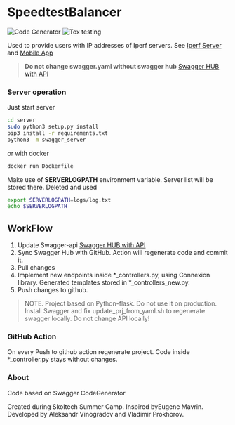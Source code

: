 # SpeedtestBalancer

![Code Generator](https://github.com/AleksandrVin/SpeedtestBalancer/actions/workflows/swagger_gen.yaml/badge.svg)
![Tox testing](https://github.com/AleksandrVin/SpeedtestBalancer/actions/workflows/tox_testing.yaml/badge.svg)

Used to provide users with IP addresses of Iperf servers.
See [Iperf Server](https://github.com/SkoltechSummerCamp/SpeedtestService) and [Mobile App](https://github.com/SkoltechSummerCamp/SpeedtestApplication)

> __Do not change swagger.yaml without swagger hub__
[Swagger HUB with API](https://app.swaggerhub.com/apis/vsasha1305/Skoltech_OpenRAN_5G_Group_Balancer_API/0.0.1-oas3)


### Server operation 

Just start server

```bash
cd server
sudo python3 setup.py install 
pip3 install -r requirements.txt
python3 -m swagger_server
```

or with docker

```bash
docker run Dockerfile
```

Make use of __SERVERLOGPATH__ environment variable. Server list will be stored there. Deleted and used

```bash
export SERVERLOGPATH=logs/log.txt
echo $SERVERLOGPATH
```

## WorkFlow

1. Update Swagger-api
[Swagger HUB with API](https://app.swaggerhub.com/apis/vsasha1305/Skoltech_OpenRAN_5G_Group_Balancer_API/0.0.1-oas3)
2. Sync Swagger Hub with GitHub. Action will regenerate code and commit it.
3. Pull changes
4. Implement new endpoints inside *_controllers.py, using Connexion library. Generated templates stored in *_controllers_new.py.
5. Push changes to github. 

> NOTE. Project based on Python-flask. Do not use it on production.
> Install Swagger and fix update_prj_from_yaml.sh to regenerate swagger locally. Do not change API locally!

### GitHub Action

On every Push to github action regenerate project. Code inside *_controller.py stays without changes.

### About

Code based on Swagger CodeGenerator

Created during Skoltech Summer Camp. Inspired byEugene Mavrin.
Developed by Aleksandr Vinogradov and Vladimir Prokhorov.